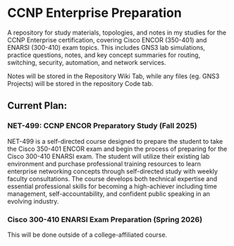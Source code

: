 # CCNP Enterprise Preparation
A repository for study materials, topologies, and notes in my studies for the CCNP Enterprise certification, covering Cisco ENCOR (350-401) and ENARSI (300-410) exam topics. This includes GNS3 lab simulations, practice questions, notes, and key concept summaries for routing, switching, security, automation, and network services.

Notes will be stored in the Repository Wiki Tab, while any files (eg. GNS3 Projects) will be stored in the repository Code tab.

## Current Plan:

### NET-499: CCNP ENCOR Preparatory Study (Fall 2025)

NET-499 is a self-directed course designed to prepare the student to take the Cisco 350-401 ENCOR exam and begin the process of preparing for the Cisco 300-410 ENARSI exam. The student will utilize their existing lab environment and purchase professional training resources to learn enterprise networking concepts through self-directed study with weekly faculty consultations. The course develops both technical expertise and essential professional skills for becoming a high-achiever including time management, self-accountability, and confident public speaking in an evolving industry.

### Cisco 300-410 ENARSI Exam Preparation (Spring 2026)

This will be done outside of a college-affiliated course.
